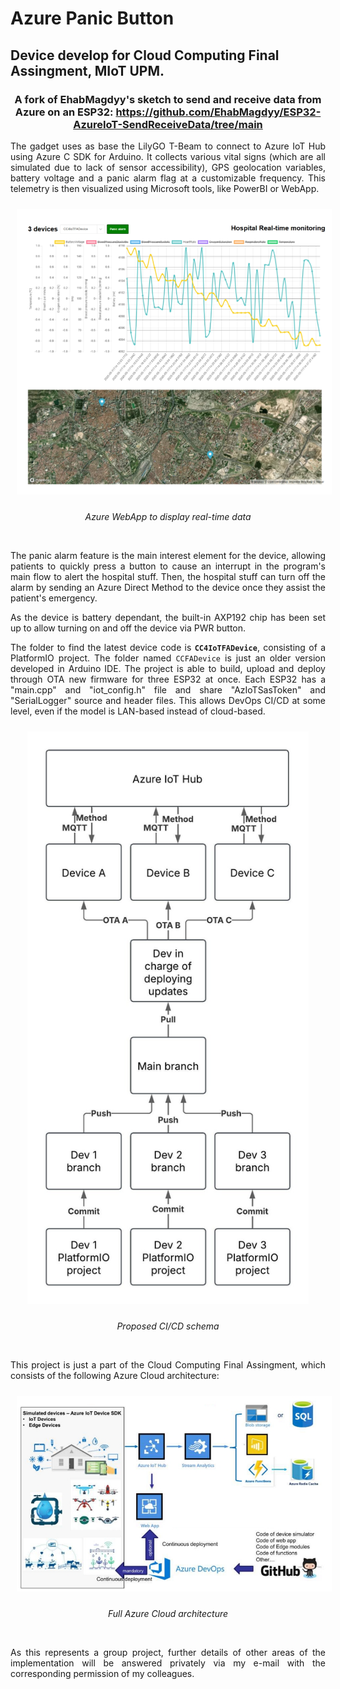 # Azure Panic Button

## Device develop for Cloud Computing Final Assingment, MIoT UPM.

<div align="center">

### A fork of EhabMagdyy's sketch to send and receive data from Azure on an ESP32: https://github.com/EhabMagdyy/ESP32-AzureIoT-SendReceiveData/tree/main

</div>

<div align="justify">

The gadget uses as base the LilyGO T-Beam to connect to Azure IoT Hub using Azure C SDK for Arduino. It collects various vital signs (which are all simulated due to lack of sensor accessibility), GPS geolocation variables, battery voltage and a panic alarm flag at a customizable frequency. This telemetry is then visualized using Microsoft tools, like PowerBI or WebApp.

</div>

<div align="center">
  <img src="https://github.com/99danirmoya/Azure-Panic-Button/blob/main/Images/webapp.png" width="700"  style="margin: 10px;"/>
  
  <em>Azure WebApp to display real-time data</em>
</div>
<br/>

<div align="justify">

The panic alarm feature is the main interest element for the device, allowing patients to quickly press a button to cause an interrupt in the program's main flow to alert the hospital stuff. Then, the hospital stuff can turn off the alarm by sending an Azure Direct Method to the device once they assist the patient's emergency.

As the device is battery dependant, the built-in AXP192 chip has been set up to allow turning on and off the device via PWR button.

The folder to find the latest device code is **`CC4IoTFADevice`**, consisting of a PlatformIO project. The folder named `CCFADevice` is just an older version developed in Arduino IDE. The project is able to build, upload and deploy through OTA new firmware for three ESP32 at once. Each ESP32 has a "main.cpp" and "iot_config.h" file and share "AzIoTSasToken" and "SerialLogger" source and header files. This allows DevOps CI/CD at some level, even if the model is LAN-based instead of cloud-based.

</div>

<div align="center">
  <img src="https://github.com/99danirmoya/Azure-Panic-Button/blob/main/Images/ci-cd-schema.jpeg" width="450"  style="margin: 10px;"/>
  
  <em>Proposed CI/CD schema</em>
</div>
<br/>

<div align="justify">

This project is just a part of the Cloud Computing Final Assingment, which consists of the following Azure Cloud architecture:

</div>

<div align="center">
  <img src="https://github.com/99danirmoya/Azure-Panic-Button/blob/main/Images/software-architecture.jpeg" width="750"  style="margin: 10px;"/>
  
  <em>Full Azure Cloud architecture</em>
</div>
<br/>

<div align="justify">

As this represents a group project, further details of other areas of the implementation will be answered privately via my e-mail with the corresponding permission of my colleagues.

</div>
